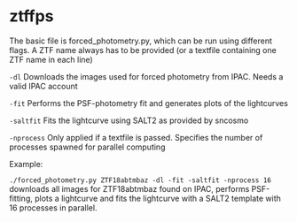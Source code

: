 # ztffps

The basic file is forced_photometry.py, which can be run using different flags. A ZTF name always has to be provided (or a textfile containing one ZTF name in each line)

`-dl`       Downloads the images used for forced photometry from IPAC. Needs a valid IPAC account

`-fit`      Performs the PSF-photometry fit and generates plots of the lightcurves

`-saltfit`  Fits the lightcurve using SALT2 as provided by sncosmo

`-nprocess`  Only applied if a textfile is passed. Specifies the number of processes spawned for parallel computing

Example:

`./forced_photometry.py ZTF18abtmbaz -dl -fit -saltfit -nprocess 16` downloads all images for ZTF18abtmbaz found on IPAC, performs PSF-fitting, plots a lightcurve and fits the lightcurve with a SALT2 template with 16 processes in parallel.
